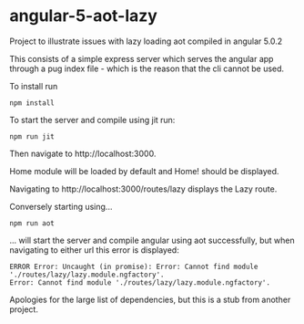 # angular-5-aot-lazy

Project to illustrate issues with lazy loading aot compiled in angular 5.0.2

This consists of a simple express server which serves the angular app through a pug index file - which is the reason
that the cli cannot be used.

To install run

```
npm install
```

To start the server and compile using jit run:

```$xslt
npm run jit
```

Then navigate to http://localhost:3000.

Home module will be loaded by default and Home! should be displayed.

Navigating to http://localhost:3000/routes/lazy displays the Lazy route.

Conversely starting using...

```
npm run aot
```

... will start the server and compile angular using aot successfully, but when navigating to either url this error is displayed:

```$xslt
ERROR Error: Uncaught (in promise): Error: Cannot find module './routes/lazy/lazy.module.ngfactory'.
Error: Cannot find module './routes/lazy/lazy.module.ngfactory'.
```

Apologies for the large list of dependencies, but this is a stub from another project.
